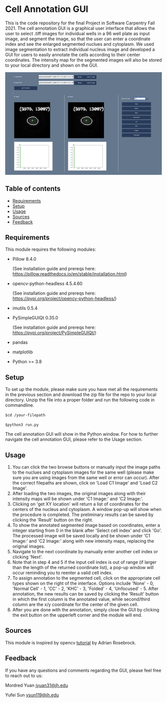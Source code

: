 # Cell Annotation GUI
This is the code repository for the final Project in Software Carpentry Fall 2021. The cell annotation GUI is a graphical user interface that allows the user to select .tiff images for individual wells in a 96 well plate as input image, and segment the image, so that the user can enter a coordinate index and see the enlarged segmented nuclues and cytoplasm. We used image segmentation to extract individual nucleus image and developed a GUI for users to easily annotate the cells according to their center coordinates. The intensity map for the segmented images will also be stored to your local directory and shown on the GUI.

![screenshot](https://github.com/mordred-skywalker/Image_Processing_GUI/blob/main/GUI_img/screenshot1.png)

## Table of contents
* [Requirements](https://github.com/mordred-skywalker/Image_Processing_GUI#Requirements)
* [Setup](https://github.com/mordred-skywalker/Image_Processing_GUI#Setup)
* [Usage](https://github.com/mordred-skywalker/Image_Processing_GUI#Usage)
* [Sources](https://github.com/mordred-skywalker/Image_Processing_GUI#Sources)
* [Feedback](https://github.com/mordred-skywalker/Image_Processing_GUI#Feedback)

## Requirements

This module requires the following modules:

* Pillow 8.4.0 

     (See installation guide and prereqs here: https://pillow.readthedocs.io/en/stable/installation.html)
* opencv-python-headless 4.5.4.60

     (See installation guide and prereqs here: https://pypi.org/project/opencv-python-headless/)
* imutils 0.5.4
* PySimpleGUIQt 0.35.0

     (See installation guide and prereqs here: https://pypi.org/project/PySimpleGUIQt/)
* pandas
* matplotlib
* Python >= 3.8

## Setup

To set up the module, please make sure you have met all the requirements in the previous section and download the zip file for the repo to your local directory. Unzip the file into a proper folder and run the following code in commandline.

`$cd /your-filepath`

`$python3 run.py`

The cell annotation GUI will show in the Python window. For how to further navigate the cell annotation GUI, please refer to the Usage section.

## Usage

1. You can click the two browse buttons or manually input the image paths to the nuclues and cytoplasm images for the same well (please make sure you are using images from the same well or error can occur). After the correct filepaths are shown, click on 'Load C1 Image' and 'Load C2 Image'.
2. After loading the two images, the original images along with their intensity maps will be shown under 'C1 Image:' and 'C2 Image:'.
3. Clicking on 'get XY location' will return a list of coordinates for the centers of the nucleus and cytoplasm. A window pop-up will show when the procedure is completed. The preliminary results can be saved by clicking the 'Result' button on the right.
4. To show the annotated segmented image based on coordinates, enter a integer starting from 0 in the blank after 'Select cell index' and click 'Go'. The processed image will be saved locally and be shown under 'C1 Image:' and 'C2 Image:' along with new intensity maps, replacing the original images.
5. Navigate to the next coordinate by manually enter another cell index or clicking 'Next'.
6. Note that in step 4 and 5 if the input cell index is out of range (if larger than the length of the returned coordinate list), a pop-up window will occur reminding you to reenter a valid cell index.
7. To assign annotation to the segmented cell, click on the appropriate cell types shown on the right of the interface. Options include 'None' - 0, 'Normal Cell' - 1, 'CC' - 2, 'KHC' - 3, 'Folded' - 4, 'Unfocused' - 5. After annotation, the new results can be saved by clicking the 'Result' button in which the first column is the annotated value, while second/third column are the x/y coordinate for the center of the given cell.
8. After you are done with the annotation, simply close the GUI by clicking the exit button on the upperleft corner and the module will end.


## Sources
This module is inspired by opencv [tutorial](https://www.pyimagesearch.com/2016/02/01/opencv-center-of-contour/) by Adrian Rosebrock.


## Feedback
If you have any questions and comments regarding the GUI, please feel free to reach out to us:

Mordred Yuan jyuan31@jh.edu

Yufei Sun ysun119@jh.edu
